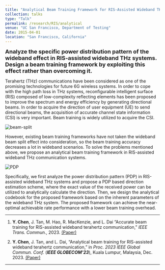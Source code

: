 ```yaml
---
title: "Analytical Beam Training Framework for RIS-Assisted Wideband THz Systems"
collection: talks
type: "Talk"
permalink: /research/RIS/analytical
venue: "UC San Francisco, Department of Testing"
date: 2015-04-01
location: "San Francisco, California"
---
```


<font size = 4><b>Analyze the specific power distribution pattern of the wideband effect in RIS-assisted wideband THz systems. Design a beam training framework by exploiting this effect rather than overcoming it.</b></font>

<p></p>

Terahertz (THz) communications have been considered as one of the promising technologies for future 6G wireless systems. In order to cope with the high path loss in THz systems, reconfigurable intelligent surface (RIS) composed of low-complexity reflecting elements has been proposed to improve the spectrum and energy efficiency by generating directional beams. In order to acquire the direction of user equipment (UE) to send directional beams, the acquisition of accurate channel state information (CSI) is very important. Beam training is widely utilized to acquire the CSI. 

![beam-split](https://hericenes.github.io/yuhaochen.github.io/images/Analytical-1.png)

However, existing beam training frameworks have not taken the wideband beam split effect into consideration, so the beam training accuracy decreases a lot in wideband scenarios. To solve the problems mentioned above, we propose an analytical beam training framework in RIS-assisted wideband THz communication systems. 

![PDP](https://hericenes.github.io/yuhaochen.github.io/images/Analytical-2.png)

Specifically, we first analyze the power distribution pattern (PDP) in RIS-assisted wideband THz systems and propose a PDP based direction estimation scheme, where the exact value of the received power can be utilized to analytically calculate the direction. Then, we design the analytical codebook for the proposed framework based on the inherent parameters of the wideband THz system. The proposed framework can achieve the near-optimal achievable rate performance with a lower beam training overhead.

----

1. **Y. Chen**, J. Tan, M. Hao, R. MacKenzie, and L. Dai “Accurate beam training for RIS-assisted wideband terahertz communication,” *IEEE Trans. Commun.*, 2023. [(Paper)](https://hericenes.github.io/yuhaochen.github.io/files/TCOM.pdf)

2. **Y. Chen**, J. Tan, and L. Dai, “Analytical beam training for RIS-assisted wideband terahertz communication,” in *Proc. 2023 IEEE Global Commun. Conf.* (<b><i>IEEE GLOBECOM’23</i></b>), Kuala Lumpur, Malaysia, Dec. 2023. [(Paper)](https://hericenes.github.io/yuhaochen.github.io/files/m16585-chen%20final.pdf)

----